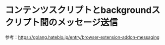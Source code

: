 # コンテンツスクリプトとbackgroundスクリプト間のメッセージ送信
参考：https://golang.hateblo.jp/entry/browser-extension-addon-messaging
　　　

